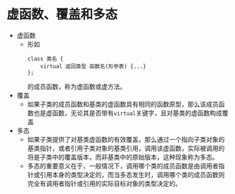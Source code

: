 # 虚函数、覆盖和多态

* 虚函数
    * 形如
      ```
      class 类名 {
          virtual 返回类型 函数名(形参表) {...}
      };
      ```
      的成员函数，称为虚函数或虚方法。
* 覆盖
    * 如果子类的成员函数和基类的虚函数具有相同的函数原型，那么该成员函数也是虚函数，无论其是否带有`virtual`关键字，且对基类的虚函数构成覆盖
* 多态
    * 如果子类提供了对基类虚函数的有效覆盖，那么通过一个指向子类对象的基类指针，或者引用子类对象的基类引用，调用该虚函数，实际被调用的将是子类中的覆盖版本，而非基类中的原始版本，这种现象称为多态。
    * 多态的重要意义在于，一般情况下，调用哪个类的成员函数是由调用者指针或引用本身的类型决定的，而当多态发生时，调用哪个类的成员函数则完全有调用者指针或引用的实际目标对象的类型决定的。


















